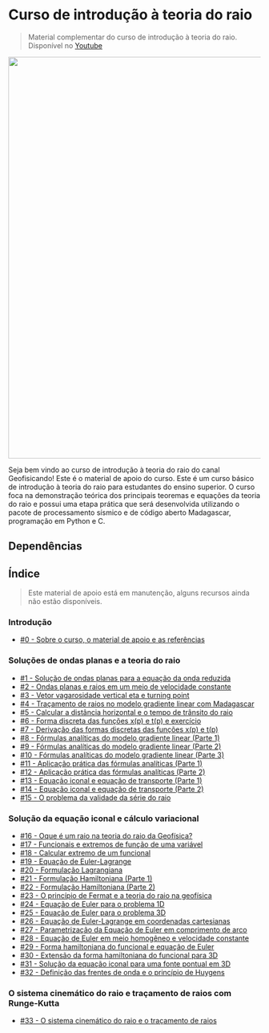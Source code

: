 # Curso de introdução à teoria do raio

> Material complementar do curso de introdução à teoria do raio. Disponível no [Youtube](https://www.youtube.com/watch?v=M54LPfdrBPQ&list=PLLCFxfe9wkl_wQBwijV28lyQP7vddB9RN)

<img src="https://github.com/Geofisicando/introducao-teoria-raio/blob/master/teoria_raio.png" width="800">

Seja bem vindo ao curso de introdução à teoria do raio do canal Geofisicando! Este é o material de apoio do curso. Este é um curso básico de introdução
à teoria do raio para estudantes do ensino superior. O curso foca na demonstração teórica dos principais teoremas e equações
da teoria do raio e possui uma etapa prática que será desenvolvida utilizando o pacote de processamento sísmico e de código aberto Madagascar,
programação em Python e C.

## Dependências

## Índice
> Este material de apoio está em manutenção, alguns recursos ainda não estão disponíveis.

### Introdução
  - [#0 - Sobre o curso, o material de apoio e as referências](https://github.com/Geofisicando/introducao-teoria-raio/tree/master/intro#aula-0---sobre-o-curso-o-material-de-apoio-e-as-refer%C3%AAncias)

### Soluções de ondas planas e a teoria do raio
  - [#1 - Solução de ondas planas para a equação da onda reduzida](https://github.com/Geofisicando/introducao-teoria-raio/tree/master/modeloOndasPlanas)
  - [#2 - Ondas planas e raios em um meio de velocidade constante](https://github.com/Geofisicando/introducao-teoria-raio/tree/master/modeloOndasPlanas)
  - [#3 - Vetor vagarosidade vertical eta e turning point](https://github.com/Geofisicando/introducao-teoria-raio/tree/master/modeloOndasPlanas)
  - [#4 - Traçamento de raios no modelo gradiente linear com Madagascar](https://github.com/Geofisicando/introducao-teoria-raio/tree/master/lab/tracamento_raio#aula-4---tra%C3%A7amento-de-raios-no-modelo-gradiente-linear-com-madagascar)
  - [#5 - Calcular a distância horizontal e o tempo de trânsito do raio](https://github.com/Geofisicando/introducao-teoria-raio/tree/master/modeloOndasPlanas)
  - [#6 - Forma discreta das funções x(p) e t(p) e exercício](https://github.com/Geofisicando/introducao-teoria-raio/tree/master/modeloPilhaDeCamadasPlanas)
  - [#7 - Derivação das formas discretas das funções x(p) e t(p)](https://github.com/Geofisicando/introducao-teoria-raio/tree/master/modeloPilhaDeCamadasPlanas)
  - [#8 - Fórmulas analíticas do modelo gradiente linear (Parte 1)](https://github.com/Geofisicando/introducao-teoria-raio/tree/master/popov/cap1#aulas-8-10-f%C3%B3rmulas-anal%C3%ADticas-do-modelo-gradiente-linear)
  - [#9 - Fórmulas analíticas do modelo gradiente linear (Parte 2)](https://github.com/Geofisicando/introducao-teoria-raio/tree/master/popov/cap1#aulas-8-10-f%C3%B3rmulas-anal%C3%ADticas-do-modelo-gradiente-linear)
  - [#10 - Fórmulas analíticas do modelo gradiente linear (Parte 3)](https://github.com/Geofisicando/introducao-teoria-raio/tree/master/popov/cap1#aulas-8-10-f%C3%B3rmulas-anal%C3%ADticas-do-modelo-gradiente-linear)
  - [#11 - Aplicação prática das fórmulas analíticas (Parte 1)](https://github.com/Geofisicando/introducao-teoria-raio/tree/master/lab/analitico#aulas-11-e-12---aplica%C3%A7%C3%A3o-pr%C3%A1tica-das-f%C3%B3rmulas-anal%C3%ADticas)
  - [#12 - Aplicação prática das fórmulas analíticas (Parte 2)](https://github.com/Geofisicando/introducao-teoria-raio/tree/master/lab/analitico#aulas-11-e-12---aplica%C3%A7%C3%A3o-pr%C3%A1tica-das-f%C3%B3rmulas-anal%C3%ADticas)
  - [#13 - Equação iconal e equação de transporte (Parte 1)](https://github.com/Geofisicando/introducao-teoria-raio/blob/master/popov/cap1/README.md#aulas-13-15-demonstra%C3%A7%C3%A3o-das-equa%C3%A7%C3%B5es-iconal-e-de-transporte-e-o-problema-de-validade-da-s%C3%A9rie-do-raio)
  - [#14 - Equação iconal e equação de transporte (Parte 2)](https://github.com/Geofisicando/introducao-teoria-raio/blob/master/popov/cap1/README.md#aulas-13-15-demonstra%C3%A7%C3%A3o-das-equa%C3%A7%C3%B5es-iconal-e-de-transporte-e-o-problema-de-validade-da-s%C3%A9rie-do-raio)
  - [#15 - O problema da validade da série do raio](https://github.com/Geofisicando/introducao-teoria-raio/blob/master/popov/cap1/README.md#aulas-13-15-demonstra%C3%A7%C3%A3o-das-equa%C3%A7%C3%B5es-iconal-e-de-transporte-e-o-problema-de-validade-da-s%C3%A9rie-do-raio)

### Solução da equação iconal e cálculo variacional

  - [#16 - Oque é um raio na teoria do raio da Geofísica?](https://github.com/Geofisicando/introducao-teoria-raio/tree/master/popov/cap2#aulas-16-22-introdu%C3%A7%C3%A3o-ao-c%C3%A1lculo-variacional)
  - [#17 - Funcionais e extremos de função de uma variável](https://github.com/Geofisicando/introducao-teoria-raio/tree/master/popov/cap2#aulas-16-22-introdu%C3%A7%C3%A3o-ao-c%C3%A1lculo-variacional)
  - [#18 - Calcular extremo de um funcional](https://github.com/Geofisicando/introducao-teoria-raio/tree/master/popov/cap2#aulas-16-22-introdu%C3%A7%C3%A3o-ao-c%C3%A1lculo-variacional)
  - [#19 - Equação de Euler-Lagrange](https://github.com/Geofisicando/introducao-teoria-raio/tree/master/popov/cap2#aulas-16-22-introdu%C3%A7%C3%A3o-ao-c%C3%A1lculo-variacional)
  - [#20 - Formulação Lagrangiana](https://github.com/Geofisicando/introducao-teoria-raio/tree/master/popov/cap2#aulas-16-22-introdu%C3%A7%C3%A3o-ao-c%C3%A1lculo-variacional)
  - [#21 - Formulação Hamiltoniana (Parte 1)](https://github.com/Geofisicando/introducao-teoria-raio/tree/master/popov/cap2#aulas-16-22-introdu%C3%A7%C3%A3o-ao-c%C3%A1lculo-variacional)
  - [#22 - Formulação Hamiltoniana (Parte 2)](https://github.com/Geofisicando/introducao-teoria-raio/tree/master/popov/cap2#aulas-16-22-introdu%C3%A7%C3%A3o-ao-c%C3%A1lculo-variacional)
  - [#23 - O princípio de Fermat e a teoria do raio na geofísica](https://github.com/Geofisicando/introducao-teoria-raio/tree/master/popov/cap2#aulas-22-32-demonstra%C3%A7%C3%A3o-das-equa%C3%A7%C3%B5es-iconal-e-de-transporte-e-o-problema-de-validade-da-s%C3%A9rie-do-raio)
  - [#24 - Equação de Euler para o problema 1D](https://github.com/Geofisicando/introducao-teoria-raio/tree/master/popov/cap2#aulas-22-32-demonstra%C3%A7%C3%A3o-das-equa%C3%A7%C3%B5es-iconal-e-de-transporte-e-o-problema-de-validade-da-s%C3%A9rie-do-raio)
  - [#25 - Equação de Euler para o problema 3D](https://github.com/Geofisicando/introducao-teoria-raio/tree/master/popov/cap2#aulas-22-32-demonstra%C3%A7%C3%A3o-das-equa%C3%A7%C3%B5es-iconal-e-de-transporte-e-o-problema-de-validade-da-s%C3%A9rie-do-raio)
  - [#26 - Equação de Euler-Lagrange em coordenadas cartesianas](https://github.com/Geofisicando/introducao-teoria-raio/tree/master/popov/cap2#aulas-22-32-demonstra%C3%A7%C3%A3o-das-equa%C3%A7%C3%B5es-iconal-e-de-transporte-e-o-problema-de-validade-da-s%C3%A9rie-do-raio)
  - [#27 - Parametrização da Equação de Euler em comprimento de arco](https://github.com/Geofisicando/introducao-teoria-raio/tree/master/popov/cap2#aulas-22-32-demonstra%C3%A7%C3%A3o-das-equa%C3%A7%C3%B5es-iconal-e-de-transporte-e-o-problema-de-validade-da-s%C3%A9rie-do-raio)
  - [#28 - Equação de Euler em meio homogêneo e velocidade constante](https://github.com/Geofisicando/introducao-teoria-raio/tree/master/popov/cap2#aulas-22-32-demonstra%C3%A7%C3%A3o-das-equa%C3%A7%C3%B5es-iconal-e-de-transporte-e-o-problema-de-validade-da-s%C3%A9rie-do-raio)
  - [#29 - Forma hamiltoniana do funcional e equação de Euler](https://github.com/Geofisicando/introducao-teoria-raio/tree/master/popov/cap2#aulas-22-32-demonstra%C3%A7%C3%A3o-das-equa%C3%A7%C3%B5es-iconal-e-de-transporte-e-o-problema-de-validade-da-s%C3%A9rie-do-raio)
  - [#30 - Extensão da forma hamiltoniana do funcional para 3D](https://github.com/Geofisicando/introducao-teoria-raio/tree/master/popov/cap2#aulas-22-32-demonstra%C3%A7%C3%A3o-das-equa%C3%A7%C3%B5es-iconal-e-de-transporte-e-o-problema-de-validade-da-s%C3%A9rie-do-raio)
  - [#31 - Solução da equação iconal para uma fonte pontual em 3D](https://github.com/Geofisicando/introducao-teoria-raio/tree/master/popov/cap2#aulas-22-32-demonstra%C3%A7%C3%A3o-das-equa%C3%A7%C3%B5es-iconal-e-de-transporte-e-o-problema-de-validade-da-s%C3%A9rie-do-raio)
  - [#32 - Definição das frentes de onda e o princípio de Huygens](https://github.com/Geofisicando/introducao-teoria-raio/tree/master/popov/cap2#aulas-22-32-demonstra%C3%A7%C3%A3o-das-equa%C3%A7%C3%B5es-iconal-e-de-transporte-e-o-problema-de-validade-da-s%C3%A9rie-do-raio)

### O sistema cinemático do raio e traçamento de raios com Runge-Kutta

- [#33 - O sistema cinemático do raio e o traçamento de raios](https://github.com/Geofisicando/introducao-teoria-raio/tree/master/popov/cap2#aulas-33--o-sistema-cinem%C3%A1tico-do-raio-e-o-tra%C3%A7amento-de-raios)


